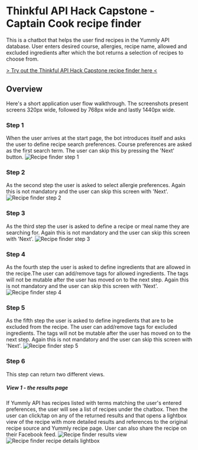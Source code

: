 # Thinkful API Hack Capstone - Captain Cook recipe finder

This is a chatbot that helps the user find recipes in the Yummly API database. User enters desired course, allergies, recipe name, allowed and excluded ingredients after which the bot returns a selection of recipes to choose from.

[> Try out the Thinkful API Hack Capstone recipe finder here <](https://getrecipe.paancrafts.com/)

## Overview
Here's a short application user flow walkthrough. The screenshots present screens 320px wide, followed by 768px wide and lastly 1440px wide.

### Step 1
When the user arrives at the start page, the bot introduces itself and asks the user to define recipe search preferences. Course preferences are asked as the first search term. The user can skip this by pressing the 'Next' button.
![Recipe finder step 1](https://getrecipe.paancrafts.com/readme-img/step-1.jpg)

### Step 2
As the second step the user is asked to select allergie preferences. Again this is not mandatory and the user can skip this screen with 'Next'.
![Recipe finder step 2](https://getrecipe.paancrafts.com/readme-img/step-2.jpg)

### Step 3
As the third step the user is asked to define a recipe or meal name they are searching for. Again this is not mandatory and the user can skip this screen with 'Next'.
![Recipe finder step 3](https://getrecipe.paancrafts.com/readme-img/step-3.jpg)

### Step 4
As the fourth step the user is asked to define ingredients that are allowed in the recipe.The user can add/remove tags for allowed ingredients. The tags will not be mutable after the user has moved on to the next step. Again this is not mandatory and the user can skip this screen with 'Next'.
![Recipe finder step 4](https://getrecipe.paancrafts.com/readme-img/step-4.jpg)

### Step 5
As the fifth step the user is asked to define ingredients that are to be excluded from the recipe. The user can add/remove tags for excluded ingredients. The tags will not be mutable after the user has moved on to the next step. Again this is not mandatory and the user can skip this screen with 'Next'.
![Recipe finder step 5](https://getrecipe.paancrafts.com/readme-img/step-5.jpg)

### Step 6
This step can return two different views.

##### View 1 - the results page
If Yummly API has recipes listed with terms matching the user's entered preferences, the user will see a list of recipes under the chatbox. Then the user can click/tap on any of the returned results and that opens a lightbox view of the recipe with more detailed results and references to the original recipe source and Yummly recipe page. User can also share the recipe on their Facebook feed.
![Recipe finder results view](https://getrecipe.paancrafts.com/readme-img/results.jpg)
![Recipe finder recipe details lightbox](https://getrecipe.paancrafts.com/readme-img/select-recipe.jpg)


